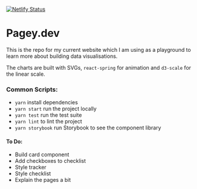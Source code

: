 [![Netlify Status](https://api.netlify.com/api/v1/badges/1d26f957-5566-4df3-9bff-1b85a12884d3/deploy-status)](https://app.netlify.com/sites/pagey/deploys)

# Pagey.dev

This is the repo for my current website which I am using as a playground to learn more about building data visualisations.

The charts are built with SVGs, `react-spring` for animation and `d3-scale` for the linear scale.

### Common Scripts:

- `yarn` install dependencies
- `yarn start` run the project locally
- `yarn test` run the test suite
- `yarn lint` to lint the project
- `yarn storybook` run Storybook to see the component library

#### To Do:

- Build card component
- Add checkboxes to checklist
- Style tracker
- Style checklist
- Explain the pages a bit
